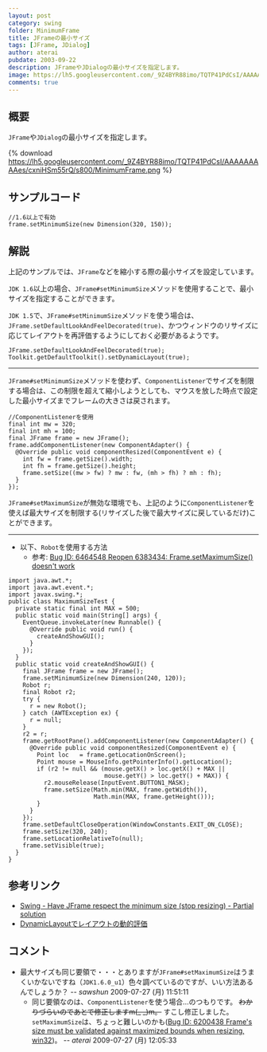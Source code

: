 ```yaml
---
layout: post
category: swing
folder: MinimumFrame
title: JFrameの最小サイズ
tags: [JFrame, JDialog]
author: aterai
pubdate: 2003-09-22
description: JFrameやJDialogの最小サイズを指定します。
image: https://lh5.googleusercontent.com/_9Z4BYR88imo/TQTP41PdCsI/AAAAAAAAAes/cxniHSm55rQ/s800/MinimumFrame.png
comments: true
---
```

## 概要
`JFrame`や`JDialog`の最小サイズを指定します。

{% download https://lh5.googleusercontent.com/_9Z4BYR88imo/TQTP41PdCsI/AAAAAAAAAes/cxniHSm55rQ/s800/MinimumFrame.png %}

## サンプルコード
<pre class="prettyprint"><code>//1.6以上で有効
frame.setMinimumSize(new Dimension(320, 150));
</code></pre>

## 解説
上記のサンプルでは、`JFrame`などを縮小する際の最小サイズを設定しています。

`JDK 1.6`以上の場合、`JFrame#setMinimumSize`メソッドを使用することで、最小サイズを指定することができます。

`JDK 1.5`で、`JFrame#setMinimumSize`メソッドを使う場合は、`JFrame.setDefaultLookAndFeelDecorated(true)`、かつウィンドウのリサイズに応じてレイアウトを再評価するようにしておく必要があるようです。

<pre class="prettyprint"><code>JFrame.setDefaultLookAndFeelDecorated(true);
Toolkit.getDefaultToolkit().setDynamicLayout(true);
</code></pre>

- - - -
`JFrame#setMinimumSize`メソッドを使わず、`ComponentListener`でサイズを制限する場合は、この制限を超えて縮小しようとしても、マウスを放した時点で設定した最小サイズまでフレームの大きさは戻されます。

<pre class="prettyprint"><code>//ComponentListenerを使用
final int mw = 320;
final int mh = 100;
final JFrame frame = new JFrame();
frame.addComponentListener(new ComponentAdapter() {
  @Override public void componentResized(ComponentEvent e) {
    int fw = frame.getSize().width;
    int fh = frame.getSize().height;
    frame.setSize((mw &gt; fw) ? mw : fw, (mh &gt; fh) ? mh : fh);
  }
});
</code></pre>

`JFrame#setMaximumSize`が無効な環境でも、上記のように`ComponentListener`を使えば最大サイズを制限する(リサイズした後で最大サイズに戻しているだけ)ことができます。

- - - -
- 以下、`Robot`を使用する方法
    - 参考: [Bug ID: 6464548 Reopen 6383434: Frame.setMaximumSize() doesn't work](http://bugs.java.com/bugdatabase/view_bug.do?bug_id=6464548)

<!-- dummy comment line for breaking list -->

<pre class="prettyprint"><code>import java.awt.*;
import java.awt.event.*;
import javax.swing.*;
public class MaximumSizeTest {
  private static final int MAX = 500;
  public static void main(String[] args) {
    EventQueue.invokeLater(new Runnable() {
      @Override public void run() {
        createAndShowGUI();
      }
    });
  }
  public static void createAndShowGUI() {
    final JFrame frame = new JFrame();
    frame.setMinimumSize(new Dimension(240, 120));
    Robot r;
    final Robot r2;
    try {
      r = new Robot();
    } catch (AWTException ex) {
      r = null;
    }
    r2 = r;
    frame.getRootPane().addComponentListener(new ComponentAdapter() {
      @Override public void componentResized(ComponentEvent e) {
        Point loc   = frame.getLocationOnScreen();
        Point mouse = MouseInfo.getPointerInfo().getLocation();
        if (r2 != null &amp;&amp; (mouse.getX() &gt; loc.getX() + MAX ||
                           mouse.getY() &gt; loc.getY() + MAX)) {
          r2.mouseRelease(InputEvent.BUTTON1_MASK);
          frame.setSize(Math.min(MAX, frame.getWidth()),
                        Math.min(MAX, frame.getHeight()));
        }
      }
    });
    frame.setDefaultCloseOperation(WindowConstants.EXIT_ON_CLOSE);
    frame.setSize(320, 240);
    frame.setLocationRelativeTo(null);
    frame.setVisible(true);
  }
}
</code></pre>

## 参考リンク
- [Swing - Have JFrame respect the minimum size (stop resizing) - Partial solution](https://community.oracle.com/thread/1377749)
- [DynamicLayoutでレイアウトの動的評価](http://ateraimemo.com/Swing/DynamicLayout.html)

<!-- dummy comment line for breaking list -->

## コメント
- 最大サイズも同じ要領で・・・とありますが`JFrame#setMaximumSize`はうまくいかないですね（`JDK1.6.0_u1`）色々調べているのですが、いい方法あるんでしょうか？ -- *sawshun* 2009-07-27 (月) 11:51:11
    - 同じ要領なのは、`ComponentListener`を使う場合…のつもりです。 ~~わかりづらいのであとで修正しますm(_ _)m。~~ すこし修正しました。`setMaximumSize`は、ちょっと難しいのかも([Bug ID: 6200438 Frame's size must be validated against maximized bounds when resizing, win32](http://bugs.java.com/bugdatabase/view_bug.do?bug_id=6200438))。 -- *aterai* 2009-07-27 (月) 12:05:33

<!-- dummy comment line for breaking list -->
